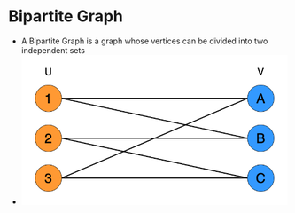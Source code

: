 # Bipartite Graph 
- A Bipartite Graph is a graph whose vertices can be divided into two independent sets 
- ![two independent sets](Images/Sets.png)
